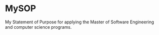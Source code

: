 # MySOP
My Statement of Purpose for applying the Master of Software Engineering and computer science programs.
